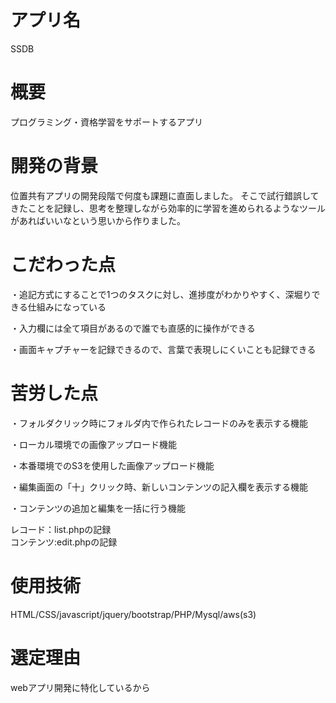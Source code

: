# アプリ名

SSDB

# 概要

プログラミング・資格学習をサポートするアプリ

# 開発の背景

位置共有アプリの開発段階で何度も課題に直面しました。
そこで試行錯誤してきたことを記録し、思考を整理しながら効率的に学習を進められるようなツールがあればいいなという思いから作りました。

# こだわった点

・追記方式にすることで1つのタスクに対し、進捗度がわかりやすく、深堀りできる仕組みになっている  
  
・入力欄には全て項目があるので誰でも直感的に操作ができる  
  
・画面キャプチャーを記録できるので、言葉で表現しにくいことも記録できる

# 苦労した点

・フォルダクリック時にフォルダ内で作られたレコードのみを表示する機能  
  
・ローカル環境での画像アップロード機能
  
・本番環境でのS3を使用した画像アップロード機能  
  
・編集画面の「十」クリック時、新しいコンテンツの記入欄を表示する機能  
  
・コンテンツの追加と編集を一括に行う機能  
  
レコード：list.phpの記録  
コンテンツ:edit.phpの記録

# 使用技術
HTML/CSS/javascript/jquery/bootstrap/PHP/Mysql/aws(s3)

# 選定理由

webアプリ開発に特化しているから
